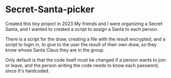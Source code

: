 # Secret-Santa-picker

Created this tiny project in 2023
My friends and I were organizing a Secret Santa, and I wanted to created a script to assign
a Santa to each person.

There is a script for the draw, creating a file with the result encrypted,
and a script to login in, to give to the user the result of their own draw,
so they know whose Santa Claus they are in the group.

Only default is that the code itself must be changed if a person wants to join or leave,
and the person writing the code needs to know each password, since it's hardcoded.

